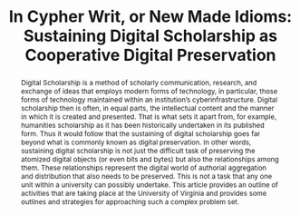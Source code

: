 ---
abstract: Digital Scholarship is a method of scholarly communication, research, and
  exchange of ideas that employs modern forms of technology, in particular, those
  forms of technology maintained within an institution’s cyberinfrastructure. Digital
  scholarship then is often, in equal parts, the intellectual content and the manner
  in which it is created and presented. That is what sets it apart from, for example,
  humanities scholarship as it has been historically undertaken in its published form.
  Thus it would follow that the sustaining of digital scholarship goes far beyond
  what is commonly known as digital preservation. In other words, sustaining digital
  scholarship is not just the difficult task of preserving the atomized digital objects
  (or even bits and bytes) but also the relationships among them. These relationships
  represent the digital world of authorial aggregation and distribution that also
  needs to be preserved. This is not a task that any one unit within a university
  can possibly undertake. This article provides an outline of activities that are
  taking place at the University of Virginia and provides some outlines and strategies
  for approaching such a complex problem set.
creators:
- Daigle, Bradley J.
date: null
document_url: https://services.phaidra.univie.ac.at/api/object/o:294100/download
grand_parent: iPRES
institutions: []
keywords:
- london
landing_page_url: https://phaidra.univie.ac.at/o:294100
language: eng
layout: publication
license: CC BY-SA 3.0 AT
notes_url: null
parent: iPRES 2008
publication_type: paper
size: 56395
slides_url: null
source_name: iPRES
title: 'In Cypher Writ, or New Made Idioms: Sustaining Digital Scholarship as Cooperative
  Digital Preservation'
year: 2008
---